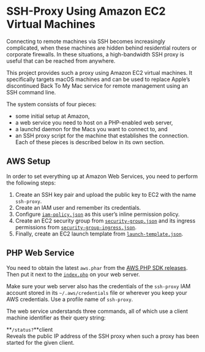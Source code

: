 SSH-Proxy Using Amazon EC2 Virtual Machines
===========================================

Connecting to remote machines via SSH becomes increasingly complicated, when these machines 
are hidden behind residential routers or corporate firewalls. In these situations, a 
high-bandwidth SSH proxy is useful that can be reached from anywhere.

This project provides such a proxy using Amazon EC2 virtual machines. It specifically 
targets macOS machines and can be used to replace Apple’s discontinued Back To My Mac 
service for remote management using an SSH command line.

The system consists of four pieces:
* some initial setup at Amazon,
* a web service you need to host on a PHP-enabled web server,
* a launchd daemon for the Macs you want to connect to, and
* an SSH proxy script for the machine that establishes the connection.
Each of these pieces is described below in its own section.

AWS Setup
---------

In order to set everything up at Amazon Web Services, you need to perform the following 
steps:
1. Create an SSH key pair and upload the public key to EC2 with the name `ssh-proxy`.
2. Create an IAM user and remember its credentials.
3. Configure [`iam-policy.json`](https://github.com/mroi/aws-ssh-proxy/aws/iam-policy.json) as 
   this user’s inline permission policy.
4. Create an EC2 security group from 
   [`security-group.json`](https://github.com/mroi/aws-ssh-proxy/aws/security-group.json) and 
   its ingress permissions from 
   [`security-group-ingress.json`](https://github.com/mroi/aws-ssh-proxy/aws/security-group-ingress.json).
5. Finally, create an EC2 launch template from 
   [`launch-template.json`](https://github.com/mroi/aws-ssh-proxy/aws/launch-template.json).

PHP Web Service
---------------

You need to obtain the latest `aws.phar` from the [AWS PHP SDK 
releases](https://github.com/aws/aws-sdk-php/releases). Then put it next to the 
[`index.php`](https://github.com/mroi/aws-ssh-proxy/index.php) on your web server.

Make sure your web server also has the credentials of the `ssh-proxy` IAM account stored in 
its `~/.aws/credentials` file or wherever you keep your AWS credentials. Use a profile name 
of `ssh-proxy`.

The web service understands three commands, all of which use a client machine identifier as 
their query string:

**`/status?`**client  
Reveals the public IP address of the SSH proxy when such a proxy has been started for the 
given client.
